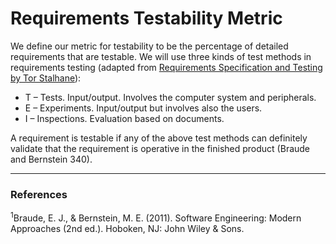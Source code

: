 # Requirements Testability Metric

We define our metric for testability to be the percentage of detailed requirements 
that are testable. We will use three kinds of test methods in requirements testing 
(adapted from [Requirements Specification and Testing by Tor Stalhane](http://www.idi.ntnu.no/emner/tdt4242/foiler/3-2-Testability.ppt)):

* T – Tests. Input/output. Involves the computer system and peripherals.
* E – Experiments. Input/output but involves also the users.
* I – Inspections. Evaluation based on documents.

A requirement is testable if any of the above test methods can definitely validate 
that the requirement is operative in the finished product (Braude and Bernstein 340).

---

### References

<sup>1</sup>Braude, E. J., & Bernstein, M. E. (2011). Software Engineering: Modern Approaches 
(2nd ed.). Hoboken, NJ: John Wiley & Sons.